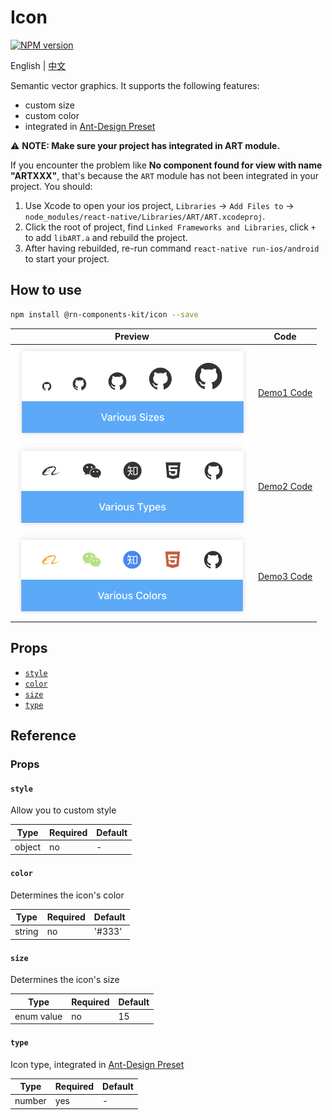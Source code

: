 # Icon

[![NPM version](https://img.shields.io/npm/v/@rn-components-kit/icon.svg)](https://www.npmjs.com/package/@rn-components-kit/icon)

English | [中文](./README.zh-CN.md)

Semantic vector graphics. It supports the following features:

- custom size
- custom color
- integrated in [Ant-Design Preset](https://ant.design/components/icon/)

:warning: **NOTE: Make sure your project has integrated in ART module.**

If you encounter the problem like **No component found for view with name "ARTXXX"**, that's because the `ART` module has not been integrated in your project. You should:

1. Use Xcode to open your ios project, `Libraries` -> `Add Files to` -> `node_modules/react-native/Libraries/ART/ART.xcodeproj`.
2. Click the root of project, find `Linked Frameworks and Libraries`, click `+` to add `libART.a` and rebuild the project.
3. After having rebuilded, re-run command `react-native run-ios/android` to start your project.

## How to use

```bash
npm install @rn-components-kit/icon --save
```

|Preview|Code|
|------------|:---------:|
|<img width="375" src="./preview/various-sizes-icon.png"/>|[Demo1 Code](./demos/Demo1.js)|
|<img width="375" src="./preview/various-types-icon.png"/>|[Demo2 Code](./demos/Demo2.js)|
|<img width="375" src="./preview/various-colors-icon.png"/>|[Demo3 Code](./demos/Demo3.js)|

## Props

- [`style`](#style)
- [`color`](#color)
- [`size`](#size)
- [`type`](#type)

## Reference

### Props

#### `style`

Allow you to custom style

|Type|Required|Default|
|----|--------|-------|
|object|no|-|

#### `color`

Determines the icon's color

|Type|Required|Default|
|----|--------|-------|
|string|no|'#333'|

#### `size`

Determines the icon's size

|Type|Required|Default|
|----|--------|-------|
|enum value|no|15|

#### `type`

Icon type, integrated in [Ant-Design Preset](https://ant.design/components/icon/)

|Type|Required|Default|
|----|--------|-------|
|number|yes|-|
